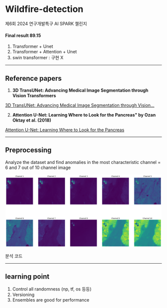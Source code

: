 # Wildfire-detection
제6회 2024 연구개발특구 AI SPARK 챌린지

#### Final result 89.15

1. Transformer + Unet
2. Transformer + Attention + Unet
3. swin transformer : 구현 X

-----------

## Reference papers

1. **3D TransUNet: Advancing Medical Image Segmentation through Vision Transformers**

[3D TransUNet: Advancing Medical Image Segmentation through Vision...](https://arxiv.org/abs/2310.07781)



2. **Attention U-Net: Learning Where to Look for the Pancreas" by Ozan Oktay et al. (2018)**

[Attention U-Net: Learning Where to Look for the Pancreas](https://arxiv.org/abs/1804.03999)

-----------

## Preprocessing
Analyze the dataset and find anomalies in the most characteristic channel = 6 and 7 out of 10 channel image

![10channel](https://github.com/hytric/Wildfire-detection/blob/main/10channel.png)

분석 코드


-----------

## learning point

1. Control all randomness (np, tf, os 등등)
2. Versioning
3. Ensembles are good for performance
